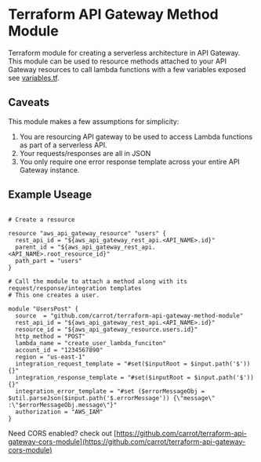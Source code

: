 # Terraform API Gateway Method Module

Terraform module for creating a serverless architecture in API Gateway. This module can be used to resource methods attached to your API Gateway resources to call lambda functions with a few variables exposed see [variables.tf](https://github.com/carrot//terraform-api-gateway-method-module/blob/master/variables.tf).

## Caveats

This module makes a few assumptions for simplicity:

1. You are resourcing API gateway to be used to access Lambda functions as part of a serverless API.
2. Your requests/responses are all in JSON
3. You only require one error response template across your entire API Gateway instance.

## Example Useage
```

# Create a resource

resource "aws_api_gateway_resource" "users" {
  rest_api_id = "${aws_api_gateway_rest_api.<API_NAME>.id}"
  parent_id = "${aws_api_gateway_rest_api.<API_NAME>.root_resource_id}"
  path_part = "users"
}

# Call the module to attach a method along with its request/response/integration templates
# This one creates a user.

module "UsersPost" {
  source  = "github.com/carrot/terraform-api-gateway-method-module"
  rest_api_id = "${aws_api_gateway_rest_api.<API_NAME>.id}"
  resource_id = "${aws_api_gateway_resource.users.id}"
  http_method = "POST"
  lambda_name = "create_user_lambda_funciton"
  account_id = "1234567890"
  region = "us-east-1"
  integration_request_template = "#set($inputRoot = $input.path('$')){}"
  integration_response_template = "#set($inputRoot = $input.path('$')){}"
  integration_error_template = "#set ($errorMessageObj = $util.parseJson($input.path('$.errorMessage')) {\"message\" :\"$errorMessageObj.message\"}"
  authorization = "AWS_IAM"
}
```

Need CORS enabled? check out [https://github.com/carrot/terraform-api-gateway-cors-module](https://github.com/carrot/terraform-api-gateway-cors-module)

